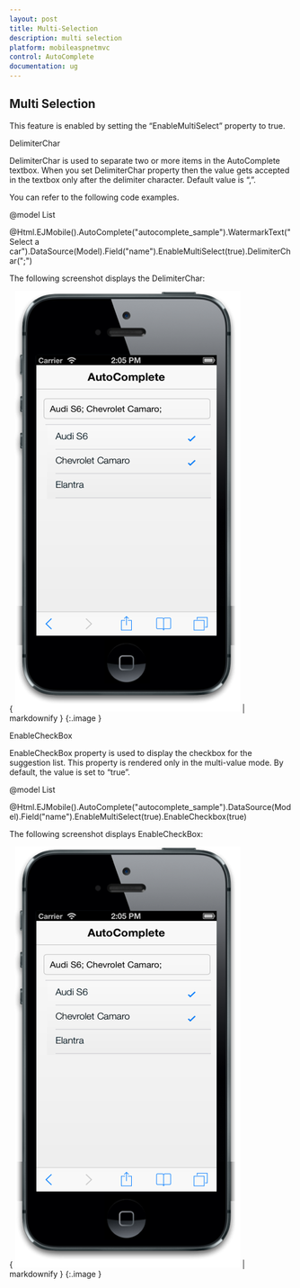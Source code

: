```yaml
---
layout: post
title: Multi-Selection
description: multi selection
platform: mobileaspnetmvc
control: AutoComplete 
documentation: ug
---
```


## Multi Selection

This feature is enabled by setting the “EnableMultiSelect” property to true.

DelimiterChar

DelimiterChar is used to separate two or more items in the AutoComplete textbox. When you set DelimiterChar property then the value gets accepted in the textbox only after the delimiter character. Default value is “,”.

You can refer to the following code examples.



@model List<Cars>

@Html.EJMobile().AutoComplete("autocomplete_sample").WatermarkText("Select a car").DataSource(Model).Field("name").EnableMultiSelect(true).DelimiterChar(";")



The following screenshot displays the DelimiterChar:

{ ![](Multi-Selection_images/Multi-Selection_img1.png) | markdownify }
{:.image }


EnableCheckBox

EnableCheckBox property is used to display the checkbox for the suggestion list. This property is rendered only in the multi-value mode. By default, the value is set to “true”.



@model List<Cars>

@Html.EJMobile().AutoComplete("autocomplete_sample").DataSource(Model).Field("name").EnableMultiSelect(true).EnableCheckbox(true)



The following screenshot displays EnableCheckBox:

{ ![](Multi-Selection_images/Multi-Selection_img2.png) | markdownify }
{:.image }


